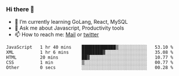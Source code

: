 ### Hi there 👋

- 🌱 I’m currently learning GoLang, React, MySQL
- 💬 Ask me about Javascript, Productivity tools 
- 📫 How to reach me: [Mail](mailto:kvaishak47@gmail.com) or [twitter](https://twitter.com/kvaish4k)

<!--START_SECTION:waka-->

```text
JavaScript   1 hr 40 mins    █████████████▒░░░░░░░░░░░   53.10 %
XML          1 hr 6 mins     ████████▓░░░░░░░░░░░░░░░░   35.08 %
HTML         20 mins         ██▓░░░░░░░░░░░░░░░░░░░░░░   10.77 %
CSS          1 min           ▒░░░░░░░░░░░░░░░░░░░░░░░░   00.77 %
Other        0 secs          ░░░░░░░░░░░░░░░░░░░░░░░░░   00.28 %
```

<!--END_SECTION:waka-->
